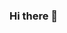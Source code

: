 ### Hi there 👋

<!--
**mLokesh2906/mlokesh2906** is a ✨ _special_ ✨ repository because its `README.md` (this file) appears on your GitHub profile.


I am  Lokesh 

Currently I am pursuing B tech in the stream of Mechanical Engineering
I always try to be happy and make others happy . If I have interest in anything,then I won't leave that until it's completed . But the difficult task is to get interest on the things. I 


Coming to my technical skills I am good at SQL , Basics of Java and python.
Currently I am undergoing in Full stack web development.

 

 
